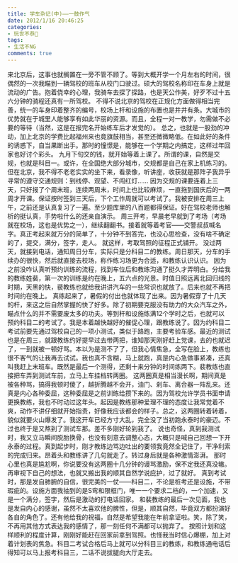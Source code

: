 ```yaml
---
title: 学车杂记(中)——一鼓作气
date: 2012/1/16 20:46:25
categories:
- 玩世不恭🎻
tags:
- 生活不NG
comments: true
---
```


来北京后，这事也就搁置在一旁不管不顾了。等到大概开学一个月左右的时间，很偶然的一次我瞄到一辆驾校的班车从校门口驶过。硕大的驾校名称印在车身上就是流动的广告。抱着侥幸的心理，我骑车去探了探路，也是天公作美，好歹不过十五六分钟的骑程还真有一所驾校。
不得不说北京的驾校在正规化方面做得相当完善，统一的车身印着整齐的编号，校场上杆和设施的布置也是井井有条。大城市的优势就在于城里人能够享有如此华丽的资源。而且，全程一对一教学，勿需做不必要的等待（当然，这是在报完名开始练车后才发觉的）。
总之，也就是一股劲的冲动，加上北京的学费比起福州来也竟旗鼓相当，甚至还微微略低。在如此好的条件的诱惑下，自当果断出手。那时的憧憬是，能够在一个学期之内搞定，这样过年回家也好讨个彩头。
九月下旬交的钱，就开始等着上课了。所谓的课，自然是交规，也就是科目一。或许，在全国绝大部分城市，交规都是自己在家上机练习的。但在北京，我不得不老老实实的坐下来，看录像，听讲座，收获就是那阵子我异乎寻常的遵守交通规则：到线停、观望、不闯红灯……
因为交规的课要连着上三天，只好报了个周末班，连续两周末，时间上也比较麻烦，一直拖到国庆后的一两周才开课。保证按时签到三天后，下个工作周就可以考试了。我被安排在周三上午，之前还是认真复习了一遍。至少题库里的八百题都得保证。好在驾校老师也解析的挺认真，手势啦什么的还亲自演示。
周三开考，早晨老早就到了考场（考场就在校场，这也是优势之一），继续翻翻书。接着就等着考官——交警叔叔喊名字。真正考起来就万分的简单了，十分钟不到答完，也没心思检查，没有啥不确定的了，提交，满分，签字，走人。
就这样，考取驾照的征程正式铺开。
没过两天，就接到电话，通知周日分车，实际只是分科目二的教练。周日那天，分车的手续办的很快，然后就直接去校场，称作练习场更为合适，和教练认识认识。
因为之前没咋认真听预约训练的流程，找到车位后和教练沟通了挺久才弄明白。分给我的教练姓裴，第一次的训练是约在晚上，五六点的光景。时值日照远离北回归线的时期，天黑的快，裴教练也就给我讲讲汽车的一些常识也就放了。后来也就不再把时间约在晚上。
真练起来了，暑假的付出也就体现了出来。因为暑假穿了十几天的杆，来这之后自然掌握的快了好多。除了初期要克服没有助力的大众汽车之外，瞄点什么的并不需要废太多的功夫。等到杆和设施练满12个学时之后，也就可以预约科目二的考试了。我是本着越快越好的催促心理，跟教练说了。因为约科目二考试前要先通过驾校自己的一项小测试，类似于路跑，主要考验车感。最近的测试也是在周三，就跟教练约好提早过去带两把，谁知那天刚好赶上党课，去的也就迟了，一到就被一顿好骂。本以为是测不了了，但我心情焦急，全写在脸上，教练也很不客气的让我再去试试。我也真不含糊，马上就跑，真是内心急做事紧凑，还真叫我赶上末班车。既然是最后一个测得，还剩十来分钟的时间练两下。裴教练也直接把车弄到测试车前，立马上车挂档转两圈。
这两圈真是相当漫长啊，期间真是被各种骂，搞得我顿时傻了，越折腾越不会开，油门、刹车、离合器一阵乱来。还真是内心各种委屈，这种委屈是之前训练给攒下来的。因为驾校允许学员书面申请更换教练，我也不时动过这年头。起因是教练那种爱理不理的态度让我常觉着不爽，动作不讲仔细就开始指责，好像我应该都会的样子。总之，这两圈转着转着，貌似就要火山爆发了。我这开车已经方寸大乱，完全没了当初跑永泰时的豪迈。不过也终于是又熬到了测试车那。差不多刚好轮到我了。
说也奇怪，真到我测试时，我又立马瞬间脱胎换骨，也没有刻意去调整心态，大概只是喊自己回想一下开永泰的过程。真到起步时，刚才教练边骂边吐出的要领我竟然全记住了，干净利索的完成归来。昂着头和教练讲了几句就走了。转过身后就是各种激情澎湃。
那时心里也真是尴尬啊，你说要没有这两圈十几分钟的谩骂激励，保不定我还真没辙。再审视下自己的想法，也就又搬出我的顺其自然学说庇护，过了就好。
真到考试时，那是发自肺腑的自信，很完美的一仗——科目二，不论是桩考还是设施，不带瑕疵的。设施方面我抽到的是S弯和限框门，唯一一个要求二档的，一个加速，又是一个满分，签字，然后是激动的打电话回家。
和裴教练的最后一次见面，我也是发自内心的感谢，虽然不太喜欢他的脾性，但是，顺其自然，毕竟双方都扮演好各自的角色了。还有他给我的祝福，自然是希望我能在年前拿证啦。笑，除了笑，不再用其他方式表达我的感情了，那一刻任何不满都可以抛弃了。
按照计划和这样顺利的程度计算，刚刚好能赶在回家前拿到驾照。也怪我当时信心爆棚，加上对着计划表的焦急。科目二考试合格后马上就可以分科目三的教练，和教练通电话后得知可以马上报考科目三，二话不说拔腿向大厅走去。
